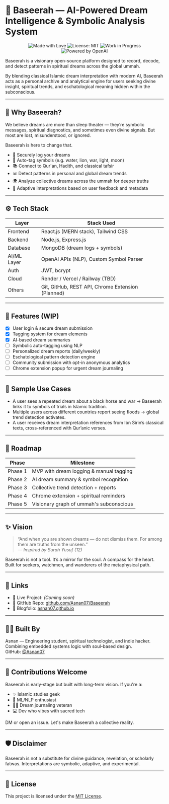# 🌌 Baseerah — AI-Powered Dream Intelligence & Symbolic Analysis System

<p align="center">
  <img src="https://img.shields.io/badge/Build%20with-Love%20%26%20Code-red?style=for-the-badge" alt="Made with Love">
  <img src="https://img.shields.io/badge/License-MIT-blue?style=for-the-badge" alt="License: MIT">
  <img src="https://img.shields.io/badge/Status-WIP-yellow?style=for-the-badge" alt="Work in Progress">
  <img src="https://img.shields.io/badge/Powered%20by-OpenAI-brightgreen?style=for-the-badge" alt="Powered by OpenAI">
</p>

Baseerah is a visionary open-source platform designed to record, decode, and detect patterns in spiritual dreams across the global ummah.

By blending classical Islamic dream interpretation with modern AI, Baseerah acts as a personal archive and analytical engine for users seeking divine insight, spiritual trends, and eschatological meaning hidden within the subconscious.

---

## 🧠 Why Baseerah?

We believe dreams are more than sleep theater — they’re symbolic messages, spiritual diagnostics, and sometimes even divine signals. But most are lost, misunderstood, or ignored.

Baseerah is here to change that.

- 🔐 Securely log your dreams
- 🧵 Auto-tag symbols (e.g. water, lion, war, light, moon)
- 📚 Connect to Qur'an, Hadith, and classical tafsir
- 📊 Detect patterns in personal and global dream trends
- 🌍 Analyze collective dreams across the ummah for deeper truths
- 🔁 Adaptive interpretations based on user feedback and metadata

---

## ⚙️ Tech Stack

| Layer        | Stack Used                             |
|--------------|----------------------------------------|
| Frontend     | React.js (MERN stack), Tailwind CSS    |
| Backend      | Node.js, Express.js                    |
| Database     | MongoDB (dream logs + symbols)         |
| AI/ML Layer  | OpenAI APIs (NLP), Custom Symbol Parser |
| Auth         | JWT, bcrypt                            |
| Cloud        | Render / Vercel / Railway (TBD)        |
| Others       | Git, GitHub, REST API, Chrome Extension (Planned) |

---

## 🚧 Features (WIP)

- [x] User login & secure dream submission
- [x] Tagging system for dream elements
- [x] AI-based dream summaries
- [ ] Symbolic auto-tagging using NLP
- [ ] Personalized dream reports (daily/weekly)
- [ ] Eschatological pattern detection engine
- [ ] Community submission with opt-in anonymous analytics
- [ ] Chrome extension popup for urgent dream journaling

---

## 🔮 Sample Use Cases

- A user sees a repeated dream about a black horse and war → Baseerah links it to symbols of trials in Islamic tradition.
- Multiple users across different countries report seeing floods → global trend detection activates.
- A user receives dream interpretation references from Ibn Sirin’s classical texts, cross-referenced with Qur’anic verses.

---

## 🧭 Roadmap

| Phase      | Milestone                                 |
|------------|-------------------------------------------|
| Phase 1    | MVP with dream logging & manual tagging   |
| Phase 2    | AI dream summary & symbol recognition     |
| Phase 3    | Collective trend detection + reports      |
| Phase 4    | Chrome extension + spiritual reminders    |
| Phase 5    | Visionary graph of ummah's subconscious   |

---

## ✨ Vision

> “And when you are shown dreams — do not dismiss them. For among them are truths from the unseen.”  
> — *Inspired by Surah Yusuf (12)*

Baseerah is not a tool. It’s a mirror for the soul. A compass for the heart.  
Built for seekers, watchmen, and wanderers of the metaphysical path.

---

## 📎 Links

- 🔗 Live Project: *(Coming soon)*
- 🔗 GitHub Repo: [github.com/Asnan07/Baseerah](https://github.com/Asnan07/Baseerah)
- 🔗 Blogfolio: [asnan07.github.io](https://asnan07.github.io) 

---

## 🧑‍💻 Built By

Asnan — Engineering student, spiritual technologist, and indie hacker.  
Combining embedded systems logic with soul-based design.  
GitHub: [@Asnan07](https://github.com/Asnan07)

---

## 🤝 Contributions Welcome

Baseerah is early-stage but built with long-term vision. If you're a:

- ✨ Islamic studies geek  
- 🧠 ML/NLP enthusiast  
- 🧘‍♂️ Dream journaling veteran  
- 💻 Dev who vibes with sacred tech  

DM or open an issue. Let's make Baseerah a collective reality.

---

## 🛡️ Disclaimer

Baseerah is not a substitute for divine guidance, revelation, or scholarly fatwas. Interpretations are symbolic, adaptive, and experimental.

---

## 📄 License

This project is licensed under the [MIT License](LICENSE).
